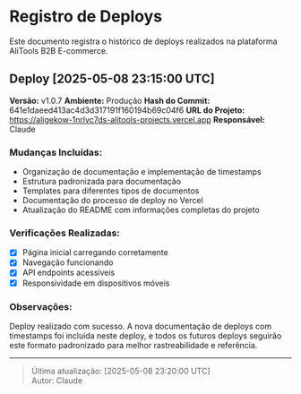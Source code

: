 # Registro de Deploys

Este documento registra o histórico de deploys realizados na plataforma AliTools B2B E-commerce.

## Deploy [2025-05-08 23:15:00 UTC]

**Versão:** v1.0.7
**Ambiente:** Produção
**Hash do Commit:** 641e1daeed413ac4d3d317191f160194b69c04f6
**URL do Projeto:** https://aligekow-1nrlvc7ds-alitools-projects.vercel.app
**Responsável:** Claude

### Mudanças Incluídas:
- Organização de documentação e implementação de timestamps
- Estrutura padronizada para documentação
- Templates para diferentes tipos de documentos
- Documentação do processo de deploy no Vercel
- Atualização do README com informações completas do projeto

### Verificações Realizadas:
- [x] Página inicial carregando corretamente
- [x] Navegação funcionando
- [x] API endpoints acessíveis
- [x] Responsividade em dispositivos móveis

### Observações:
Deploy realizado com sucesso. A nova documentação de deploys com timestamps foi incluída neste deploy, e todos os futuros deploys seguirão este formato padronizado para melhor rastreabilidade e referência.

---

> Última atualização: [2025-05-08 23:20:00 UTC]  
> Autor: Claude 